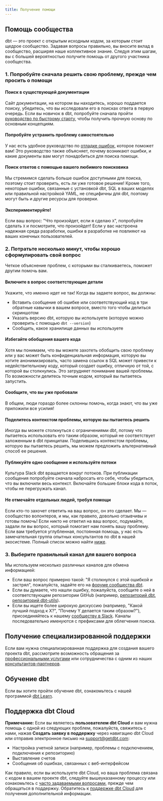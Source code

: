```yaml
---
title: Получение помощи
---
```

## Помощь сообщества
dbt — это проект с открытым исходным кодом, за которым стоит щедрое сообщество. Задавая вопросы правильно, вы вносите вклад в сообщество, расширяя наше коллективное знание. Следуя этим шагам, вы с большей вероятностью получите помощь от другого участника сообщества.

### 1. Попробуйте сначала решить свою проблему, прежде чем просить о помощи

#### Поиск в существующей документации
Сайт документации, на котором вы находитесь, хорошо поддается поиску, убедитесь, что вы исследовали его в поисках ответа в первую очередь. Если вы новичок в dbt, попробуйте сначала пройти [руководство по быстрому старту](/guides), чтобы получить прочную основу по основным концепциям.
#### Попробуйте устранить проблему самостоятельно
У нас есть удобное руководство по [отладке ошибок](/guides/debug-errors), которое поможет вам! Это руководство также объясняет, почему возникают ошибки, и какие документы вам могут понадобиться для поиска помощи.

#### Поиск ответов с помощью вашего любимого поисковика
Мы стремимся сделать больше ошибок доступными для поиска, поэтому стоит проверить, есть ли уже готовое решение! Кроме того, некоторые ошибки, связанные с установкой dbt, SQL в ваших моделях или правильной настройкой YAML, не специфичны для dbt, поэтому могут быть и другие ресурсы для проверки.

#### Экспериментируйте!
Если ваш вопрос: "Что произойдет, если я сделаю `X`", попробуйте сделать `X` и посмотрите, что произойдет! Если у вас настроена надежная среда разработки, ошибки в разработке не повлияют на ваших конечных пользователей.

### 2. Потратьте несколько минут, чтобы хорошо сформулировать свой вопрос
Четкое объяснение проблем, с которыми вы сталкиваетесь, поможет другим помочь вам.

#### Включите в вопрос соответствующие детали
Укажите, что именно идет не так! Когда вы задаете вопрос, вы должны:
* Вставить сообщение об ошибке или соответствующий код в три обратные кавычки в вашем вопросе, вместо того чтобы делиться скриншотом
* Указать версию dbt, которую вы используете (которую можно проверить с помощью `dbt --version`)
* Сообщить, какое хранилище данных вы используете

#### Избегайте обобщения вашего кода
Хотя мы понимаем, что вы можете захотеть обобщить свою проблему или у вас может быть конфиденциальная информация, которую вы хотите анонимизировать, часто замена ссылок в SQL может привести к недействительному коду, который создает ошибку, отличную от той, с которой вы столкнулись. Это затрудняет понимание вашей проблемы. По возможности делитесь точным кодом, который вы пытаетесь запустить.

#### Сообщите, что вы уже пробовали
В общем, люди гораздо более склонны помочь, когда знают, что вы уже приложили все усилия!

#### Поделитесь контекстом проблемы, которую вы пытаетесь решить
Иногда вы можете столкнуться с ограничениями dbt, потому что пытаетесь использовать его таким образом, который не соответствует заложенным в dbt принципам. Поделившись контекстом проблемы, которую вы пытаетесь решить, мы можем предложить альтернативный способ ее решения.

#### Публикуйте одно сообщение и используйте потоки
Культура Slack dbt вращается вокруг потоков. При публикации сообщения попробуйте сначала набросать его себе, чтобы убедиться, что вы включили весь контекст. Включайте большие блоки кода в поток, чтобы не перегружать канал.

#### Не отмечайте отдельных людей, требуя помощи
Если кто-то захочет ответить на ваш вопрос, он это сделает. Мы — сообщество волонтеров, и мы, как правило, довольно отзывчивы и готовы помочь! Если никто не ответил на ваш вопрос, подумайте, задали ли вы вопрос, который помогает нам понять вашу проблему. Если вам требуется углубленная, постоянная помощь, у нас есть замечательная группа опытных консультантов по dbt в нашей экосистеме. Полный список можно найти [ниже](#receiving-dedicated-support).

### 3. Выберите правильный канал для вашего вопроса
Мы используем несколько различных каналов для обмена информацией:
- Если ваш вопрос примерно такой: "Я столкнулся с этой ошибкой и застрял", пожалуйста, задайте его на [форуме сообщества dbt](https://discourse.getdbt.com).
- Если вы думаете, что нашли ошибку, пожалуйста, сообщите о ней в соответствующем репозитории GitHub (например, [репозиторий dbt](https://github.com/dbt-labs/dbt), [репозиторий dbt-utils](https://github.com/dbt-labs/dbt-utils)).
- Если вы ищете более широкую дискуссию (например, "Какой лучший подход к X?", "Почему Y делается таким образом?"), присоединяйтесь к нашему [сообществу в Slack](https://getdbt.com/community). Каналы последовательно именуются с префиксами для облегчения поиска.

## Получение специализированной поддержки
Если вам нужна специализированная поддержка для создания вашего проекта dbt, рассмотрите возможность обращения за [профессиональными услугами](https://www.getdbt.com/contact/) или сотрудничества с одним из наших [консультантов-партнеров](https://partners.getdbt.com/english/directory/).

## Обучение dbt
Если вы хотите пройти обучение dbt, ознакомьтесь с нашей программой [dbt Learn](https://learn.getdbt.com/).

## Поддержка dbt Cloud
**Примечание:** Если вы являетесь **пользователем dbt Cloud** и вам нужна помощь с одной из следующих проблем, пожалуйста, свяжитесь с нами, нажав **Создать заявку в поддержку** через навигацию dbt Cloud или отправив электронное письмо на support@getdbt.com:
- Настройка учетной записи (например, проблемы с подключением, подключения к репозиторию)
- Выставление счетов
- Сообщения об ошибках, связанных с веб-интерфейсом

Как правило, если вы используете dbt Cloud, но ваша проблема связана с кодом в вашем проекте dbt, следуйте вышеуказанному процессу или ознакомьтесь с [часто задаваемыми вопросами](/docs/faqs), прежде чем обращаться в поддержку. Обратитесь к [поддержке dbt Cloud](/docs/dbt-support) для получения дополнительной информации.